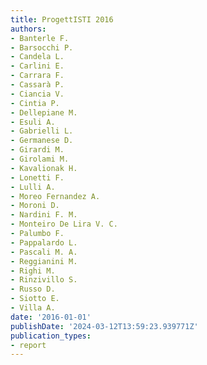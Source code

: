 ```yaml
---
title: ProgettISTI 2016
authors:
- Banterle F.
- Barsocchi P.
- Candela L.
- Carlini E.
- Carrara F.
- Cassarà P.
- Ciancia V.
- Cintia P.
- Dellepiane M.
- Esuli A.
- Gabrielli L.
- Germanese D.
- Girardi M.
- Girolami M.
- Kavalionak H.
- Lonetti F.
- Lulli A.
- Moreo Fernandez A.
- Moroni D.
- Nardini F. M.
- Monteiro De Lira V. C.
- Palumbo F.
- Pappalardo L.
- Pascali M. A.
- Reggianini M.
- Righi M.
- Rinzivillo S.
- Russo D.
- Siotto E.
- Villa A.
date: '2016-01-01'
publishDate: '2024-03-12T13:59:23.939771Z'
publication_types:
- report
---
```


